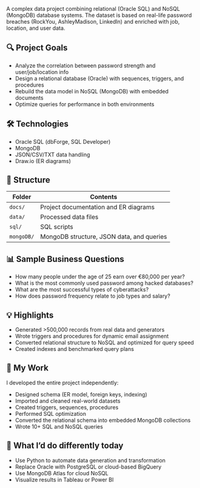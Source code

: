 A complex data project combining relational (Oracle SQL) and NoSQL (MongoDB) database systems. The dataset is based on real-life password breaches (RockYou, AshleyMadison, LinkedIn) and enriched with job, location, and user data.

## 🔍 Project Goals

- Analyze the correlation between password strength and user/job/location info
- Design a relational database (Oracle) with sequences, triggers, and procedures
- Rebuild the data model in NoSQL (MongoDB) with embedded documents
- Optimize queries for performance in both environments

## 🛠️ Technologies

- Oracle SQL (dbForge, SQL Developer)
- MongoDB
- JSON/CSV/TXT data handling
- Draw.io (ER diagrams)

## 📁 Structure

| Folder         | Contents                                     |
|----------------|----------------------------------------------|
| `docs/`        | Project documentation and ER diagrams        |
| `data/`        | Processed data files                 |
| `sql/`         | SQL scripts   |
| `mongoDB/`       | MongoDB structure, JSON data, and queries    |

## 📊 Sample Business Questions

- How many people under the age of 25 earn over €80,000 per year?
- What is the most commonly used password among hacked databases?
- What are the most successful types of cyberattacks?
- How does password frequency relate to job types and salary?

## 💡 Highlights

- Generated >500,000 records from real data and generators
- Wrote triggers and procedures for dynamic email assignment
- Converted relational structure to NoSQL and optimized for query speed
- Created indexes and benchmarked query plans

## 👤 My Work

I developed the entire project independently:
- Designed schema (ER model, foreign keys, indexing)
- Imported and cleaned real-world datasets
- Created triggers, sequences, procedures
- Performed SQL optimization
- Converted the relational schema into embedded MongoDB collections
- Wrote 10+ SQL and NoSQL queries

## 🧠 What I’d do differently today

- Use Python to automate data generation and transformation
- Replace Oracle with PostgreSQL or cloud-based BigQuery
- Use MongoDB Atlas for cloud NoSQL
- Visualize results in Tableau or Power BI
